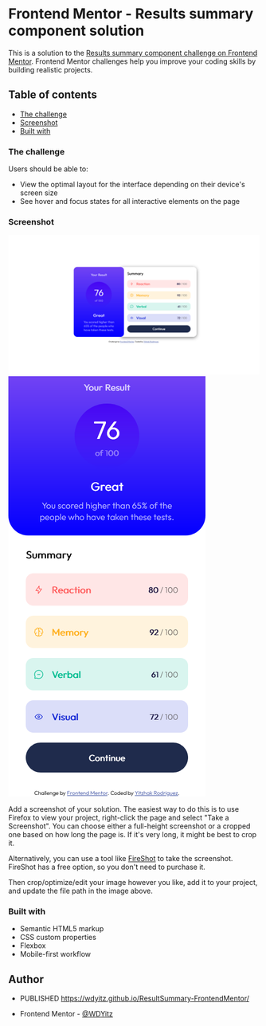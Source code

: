 # Frontend Mentor - Results summary component solution

This is a solution to the [Results summary component challenge on Frontend Mentor](https://www.frontendmentor.io/challenges/results-summary-component-CE_K6s0maV). Frontend Mentor challenges help you improve your coding skills by building realistic projects. 

## Table of contents


  - [The challenge](#the-challenge)
  - [Screenshot](#screenshot)
  - [Built with](#built-with)



### The challenge

Users should be able to:

- View the optimal layout for the interface depending on their device's screen size
- See hover and focus states for all interactive elements on the page

### Screenshot

![](./assets/images/resultSummDesktop.png)
![](./assets/images/resultSummMobile.png)

Add a screenshot of your solution. The easiest way to do this is to use Firefox to view your project, right-click the page and select "Take a Screenshot". You can choose either a full-height screenshot or a cropped one based on how long the page is. If it's very long, it might be best to crop it.

Alternatively, you can use a tool like [FireShot](https://getfireshot.com/) to take the screenshot. FireShot has a free option, so you don't need to purchase it. 

Then crop/optimize/edit your image however you like, add it to your project, and update the file path in the image above.

### Built with

- Semantic HTML5 markup
- CSS custom properties
- Flexbox
- Mobile-first workflow


## Author

- PUBLISHED https://wdyitz.github.io/ResultSummary-FrontendMentor/

- Frontend Mentor - [@WDYitz](https://www.frontendmentor.io/profile/WDYitz)


